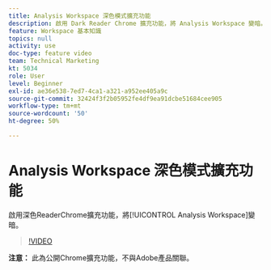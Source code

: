 ```yaml
---
title: Analysis Workspace 深色模式擴充功能
description: 啟用 Dark Reader Chrome 擴充功能，將 Analysis Workspace 變暗。
feature: Workspace 基本知識
topics: null
activity: use
doc-type: feature video
team: Technical Marketing
kt: 5034
role: User
level: Beginner
exl-id: ae36e538-7ed7-4ca1-a321-a952ee405a9c
source-git-commit: 32424f3f2b05952fe4df9ea91dcbe51684cee905
workflow-type: tm+mt
source-wordcount: '50'
ht-degree: 50%

---
```


# Analysis Workspace 深色模式擴充功能

啟用深色ReaderChrome擴充功能，將[!UICONTROL Analysis Workspace]變暗。

>[!VIDEO](https://video.tv.adobe.com/v/33774/?quality=12)

**注意：** 此為公開Chrome擴充功能，不與Adobe產品關聯。
